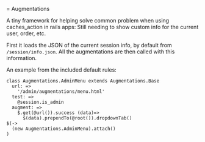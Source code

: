 = Augmentations

A tiny framework for helping solve common problem when using caches_action in rails apps: Still needing to show custom info for the current user, order, etc.

First it loads the JSON of the current session info, by default from `/session/info.json`. All the augmentations are then called with this information.

An example from the included default rules:

    class Augmentations.AdminMenu extends Augmentations.Base
      url: =>
        '/admin/augmentations/menu.html'
      test: =>
        @session.is_admin
      augment: =>
        $.get(@url()).success (data)=>
          $(data).prependTo(@root()).dropdownTab()
    $(->
      (new Augmentations.AdminMenu).attach()
    )